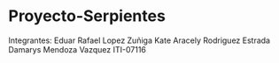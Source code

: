 # Proyecto-Serpientes
Integrantes:
Eduar Rafael Lopez Zuñiga
Kate Aracely Rodriguez Estrada
Damarys Mendoza Vazquez
ITI-07116
